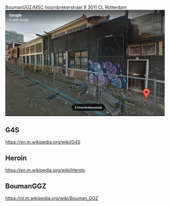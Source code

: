 BoumanGGZ/MSC hoornbrekerstraat 8 3011 CL Rotterdam
![](https://github.com/nondejus/el-infierno-de-mazorra/blob/main/angel%20de%20la%20muerte/campo%20de%20exterminio/hoornbrekerstraat%208/ArtBoard%20Image%20(105)%20(1).jpg)

## G4S
https://en.m.wikipedia.org/wiki/G4S

## Heroin
https://en.m.wikipedia.org/wiki/Heroin

## BoumanGGZ
https://nl.m.wikipedia.org/wiki/Bouman_GGZ

